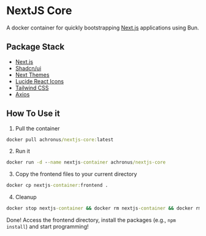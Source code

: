 #  NextJS Core

A docker container for quickly bootstrapping [Next.js](https://nextjs.org/) applications using Bun.

## Package Stack

- [Next.js](https://nextjs.org/)
- [Shadcn/ui](https://ui.shadcn.com/)
- [Next Themes](https://ui.shadcn.com/docs/dark-mode/next)
- [Lucide React Icons](https://lucide.dev/)
- [Tailwind CSS](https://tailwindcss.com/)
- [Axios](https://axios-http.com/)

## How To Use it

1. Pull the container

```cmd
docker pull achronus/nextjs-core:latest
```

2. Run it

```cmd
docker run -d --name nextjs-container achronus/nextjs-core
```

3. Copy the frontend files to your current directory

```cmd
docker cp nextjs-container:frontend .
```

4. Cleanup

```cmd
docker stop nextjs-container && docker rm nextjs-container && docker rmi achronus/nextjs-core
```

Done! Access the frontend directory, install the packages (e.g., `npm install`) and start programming!

